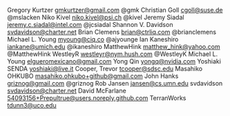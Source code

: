 Gregory Kurtzer <gmkurtzer@gmail.com> @gmk
Christian Goll <cgoll@suse.de> @mslacken
Niko Kivel <niko.kivel@psi.ch> @kivel
Jeremy Siadal <jeremy.c.siadal@intel.com> @jcsiadal
Shannon V. Davidson <svdavidson@charter.net> 
Brian Clemens <brian@ctrliq.com> @brianclemens
Michael L. Young <myoung@ciq.co> @ajyounge
Ian Kaneshiro <iankane@umich.edu> @ikaneshiro
MatthewHink <matthew_hink@yahoo.com> @MatthewHink
WestleyR <westleyr@nym.hush.com> @WestleyK
Michael L. Young <elgueromexicano@gmail.com>
Yong Qin <yongq@nvidia.com> 
Yoshiaki SENDA <yoshiaki@live.it>
Cooper, Trevor <tcooper@sdsc.edu> 
Masahiko OHKUBO <masahiko.ohkubo+github@gmail.com>
John Hanks <griznog@gmail.com> @griznog
Rob Jansen <jansen@cs.umn.edu>
svdavidson <svdavidson@charter.net>
David McFarlane <54093156+Prepultrue@users.noreply.github.com>
TerranWorks <tdunn3@uco.edu>

